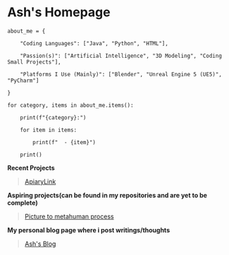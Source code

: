 # Ash's Homepage

```
about_me = {

    "Coding Languages": ["Java", "Python", "HTML"],
    
    "Passion(s)": ["Artificial Intelligence", "3D Modeling", "Coding Small Projects"],
    
    "Platforms I Use (Mainly)": ["Blender", "Unreal Engine 5 (UE5)", "PyCharm"]
    
}

for category, items in about_me.items():

    print(f"{category}:")
    
    for item in items:
    
        print(f"  - {item}")
        
    print()
```

**Recent Projects**

>[ApiaryLink](https://atomic-glitter2004.github.io/beehive.github.io/)

**Aspiring projects(can be found in my repositories and are yet to be complete)**

>[Picture to metahuman process](https://atomic-glitter2004.github.io/metahuman.github.io/)

**My personal blog page where i post writings/thoughts**
>[Ash's Blog](https://ashzhouzq.wordpress.com/)
